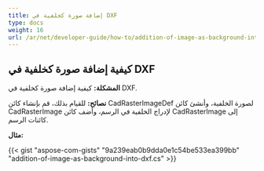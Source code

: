 ```yaml
---
title: إضافة صورة كخلفية في DXF
type: docs
weight: 16
url: /ar/net/developer-guide/how-to/addition-of-image-as-background-into-dxf/
---
```


## **كيفية إضافة صورة كخلفية في DXF**

**المشكلة:** كيفية إضافة صورة كخلفية في DXF.

**نصائح:** للقيام بذلك، قم بإنشاء كائن CadRasterImageDef لصورة الخلفية، وأنشئ كائن CadRasterImage لإدراج الخلفية في الرسم، وأضف كائن CadRasterImage إلى كائنات الرسم.

**مثال:**

{{< gist "aspose-com-gists" "9a239eab0b9dda0e1c54be533ea399bb" "addition-of-image-as-background-into-dxf.cs" >}}
